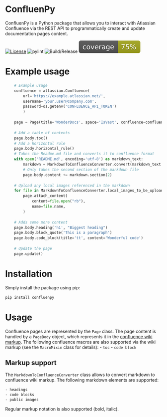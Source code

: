 # ConfluenPy

ConfluenPy is a Python package that allows you to interact with Atlassian Confluence via the REST API to programmatically create and update documentation pages content.

[![License](https://img.shields.io/badge/License-Apache%202.0-blue.svg)](https://opensource.org/licenses/Apache-2.0)
![pylint](https://github.com/MarcDuQuesne/confluenpy/actions/workflows/pylint.yml/badge.svg?branch=main)
![Build/Release](https://github.com/MarcDuQuesne/confluenpy/actions/workflows/release.yml/badge.svg?branch=main)
![Coverage](https://raw.githubusercontent.com/MarcDuQuesne/confluenpy/main/.github/coverage.svg)

# Example usage

```python
    # Example usage
    confluence = atlassian.Confluence(
        url='https://example.atlassian.net/',
        username='your.user@company.com',
        password=os.getenv('CONFLUENCE_API_TOKEN')
        )

    page = Page(title='WonderDocs', space='IsVast', confluence=confluence)

    # Add a table of contents
    page.body.toc()
    # Add a horizontal rule
    page.body.horizontal_rule()
    # Takes the Readme.md file and converts it to confluence format
    with open('README.md', encoding='utf-8') as markdown_text:
        markdown = MarkdownToConfluenceConverter.convert(markdown_text.read())
        # Only takes the second section of the markdown file
        page.body.content += markdown.section(2)

    # Upload any local images referenced in the markdown
    for file in MarkdownToConfluenceConverter.local_images_to_be_uploaded:
        page.attach_content(
            content=file.open("rb"),
            name=file.name,
        )

    # Adds some more content
    page.body.heading('h1', "Biggest heading")
    page.body.block_quote('This is a paragraph')
    page.body.code_block(title='tt', content='Wonderful code')

    # Update the page
    page.update()
```

# Installation

Simply install the package using pip:

```bash
pip install confluenpy
```

# Usage

Confluence pages are represented by the `Page` class. The page content is handled by a `PageBody` object, which represents it in the [confluence wiki markup](https://confluence.atlassian.com/doc/confluence-wiki-markup-251003035.html).
The following confluence macros are also supported via the wiki markup (see the `MacroMixin` class for details):
    - `toc`
    - `code block`

## Markup support
The `MarkdownToConfluenceConverter` class allows to convert markdown to confluence wiki markup. The following markdown elements are supported:

    - headings
    - code blocks
    - public images

Regular markup notation is also supported (bold, italic).
